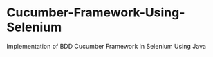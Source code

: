 # Cucumber-Framework-Using-Selenium
Implementation of BDD Cucumber Framework in Selenium Using Java
